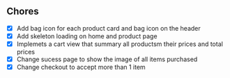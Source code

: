 ## Chores
- [x] Add bag icon for each product card and bag icon on the header
- [x] Add skeleton loading on home and product page
- [x] Implemets a cart view that summary all productsm their prices and total prices
- [x] Change sucess page to show the image of all items purchased
- [x] Change checkout to accept more than 1 item
